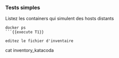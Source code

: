 
###  Tests simples

Listez les containers qui simulent des hosts distants
```
docker ps 
```{{execute T1}}

editez le fichier d'inventaire
```
cat inventory_katacoda
```{{execute T1}}

